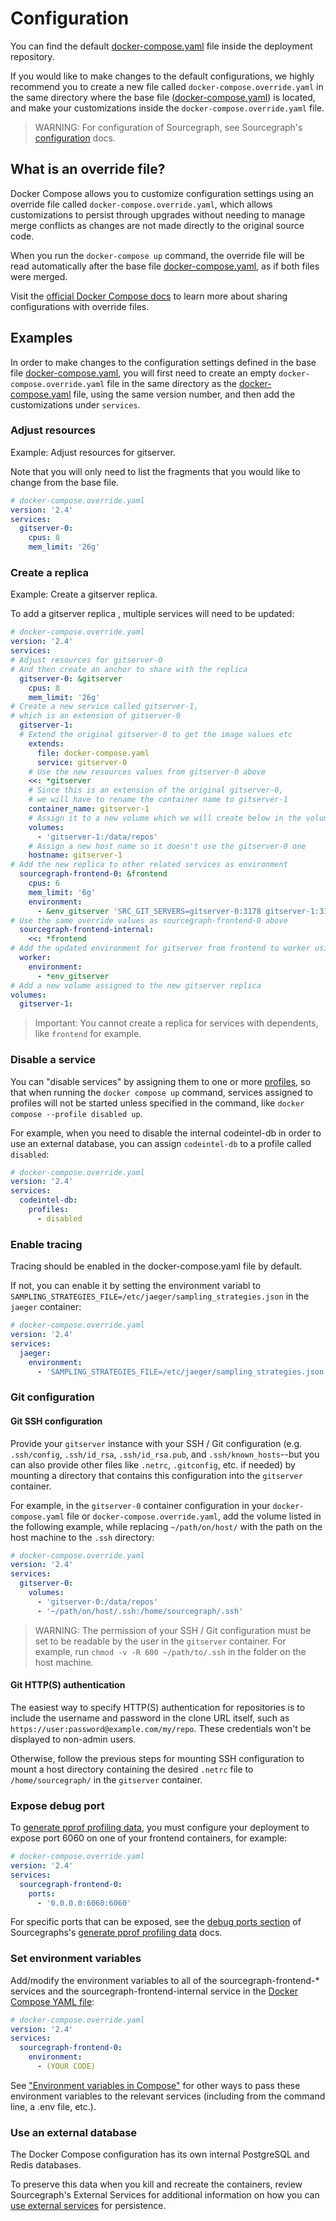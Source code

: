 # Configuration

You can find the default [docker-compose.yaml](https://github.com/sourcegraph/deploy-sourcegraph-docker/blob/master/docker-compose/docker-compose.yaml) file inside the deployment repository.

If you would like to make changes to the default configurations, we highly recommend you to create a new file called `docker-compose.override.yaml` in the same directory where the base file ([docker-compose.yaml](https://github.com/sourcegraph/deploy-sourcegraph-docker/blob/master/docker-compose/docker-compose.yaml)) is located, and make your customizations inside the `docker-compose.override.yaml` file.

>WARNING: For configuration of Sourcegraph, see Sourcegraph's [configuration](../../config/index.md) docs.

## What is an override file?

Docker Compose allows you to customize configuration settings using an override file called `docker-compose.override.yaml`, which allows customizations to persist through upgrades without needing to manage merge conflicts as changes are not made directly to the original source code.

When you run the `docker-compose up` command, the override file will be read automatically after the base file [docker-compose.yaml](https://github.com/sourcegraph/deploy-sourcegraph-docker/blob/master/docker-compose/docker-compose.yaml), as if both files were merged.

Visit the [official Docker Compose docs](https://docs.docker.com/compose/extends/) to learn more about sharing configurations with override files.

## Examples

In order to make changes to the configuration settings defined in the base file [docker-compose.yaml](https://github.com/sourcegraph/deploy-sourcegraph-docker/blob/master/docker-compose/docker-compose.yaml), you will first need to create an empty `docker-compose.override.yaml` file in the same directory as the [docker-compose.yaml](https://github.com/sourcegraph/deploy-sourcegraph-docker/blob/master/docker-compose/docker-compose.yaml) file, using the same version number, and then add the customizations under `services`.

### Adjust resources

Example: Adjust resources for gitserver.

Note that you will only need to list the fragments that you would like to change from the base file.

```yaml
# docker-compose.override.yaml
version: '2.4'
services:
  gitserver-0:
    cpus: 8
    mem_limit: '26g'
```

### Create a replica

Example: Create a gitserver replica.

To add a gitserver replica , multiple services will need to be updated:

```yaml
# docker-compose.override.yaml
version: '2.4'
services:
# Adjust resources for gitserver-0
# And then create an anchor to share with the replica
  gitserver-0: &gitserver
    cpus: 8
    mem_limit: '26g'
# Create a new service called gitserver-1,
# which is an extension of gitserver-0
  gitserver-1:
  # Extend the original gitserver-0 to get the image values etc
    extends:
      file: docker-compose.yaml
      service: gitserver-0
    # Use the new resources values from gitserver-0 above
    <<: *gitserver
    # Since this is an extension of the original gitserver-0,
    # we will have to rename the container name to gitserver-1
    container_name: gitserver-1
    # Assign it to a new volume which we will create below in the volumes section
    volumes:
      - 'gitserver-1:/data/repos'
    # Assign a new host name so it doesn't use the gitserver-0 one
    hostname: gitserver-1
# Add the new replica to other related services as environment
  sourcegraph-frontend-0: &frontend
    cpus: 6
    mem_limit: '6g'
    environment:
      - &env_gitserver 'SRC_GIT_SERVERS=gitserver-0:3178 gitserver-1:3178'
# Use the same override values as sourcegraph-frontend-0 above
  sourcegraph-frontend-internal:
    <<: *frontend
# Add the updated environment for gitserver from frontend to worker using anchor
  worker:
    environment:
      - *env_gitserver
# Add a new volume assigned to the new gitserver replica
volumes:
  gitserver-1:
```

> Important: You cannot create a replica for services with dependents, like `frontend` for example.

### Disable a service

You can "disable services" by assigning them to one or more [profiles](https://docs.docker.com/compose/profiles/), so that when running the `docker compose up` command, services assigned to profiles will not be started unless specified in the command, like `docker compose --profile disabled up`.

For example, when you need to disable the internal codeintel-db in order to use an external database, you can assign `codeintel-db` to a profile called `disabled`: 

```yaml
# docker-compose.override.yaml
version: '2.4'
services:
  codeintel-db:
    profiles:
      - disabled
```

### Enable tracing

Tracing should be enabled in the docker-compose.yaml file by default. 

If not, you can enable it by setting the environment variabl to `SAMPLING_STRATEGIES_FILE=/etc/jaeger/sampling_strategies.json` in the `jaeger` container:

```yaml
# docker-compose.override.yaml
version: '2.4'
services:
  jaeger:
    environment:
      - 'SAMPLING_STRATEGIES_FILE=/etc/jaeger/sampling_strategies.json'
```

### Git configuration

#### Git SSH configuration

Provide your `gitserver` instance with your SSH / Git configuration (e.g. `.ssh/config`, `.ssh/id_rsa`, `.ssh/id_rsa.pub`, and `.ssh/known_hosts`--but you can also provide other files like `.netrc`, `.gitconfig`, etc. if needed) by mounting a directory that contains this configuration into the `gitserver` container.

For example, in the `gitserver-0` container configuration in your `docker-compose.yaml` file or `docker-compose.override.yaml`, add the volume listed in the following example, while replacing `~/path/on/host/` with the path on the host machine to the `.ssh` directory:

```yaml
# docker-compose.override.yaml
version: '2.4'
services:
  gitserver-0:
    volumes:
      - 'gitserver-0:/data/repos'
      - '~/path/on/host/.ssh:/home/sourcegraph/.ssh'
```

> WARNING: The permission of your SSH / Git configuration must be set to be readable by the user in the `gitserver` container. For example, run `chmod -v -R 600 ~/path/to/.ssh` in the folder on the host machine.

#### Git HTTP(S) authentication

The easiest way to specify HTTP(S) authentication for repositories is to include the username and password in the clone URL itself, such as `https://user:password@example.com/my/repo`. These credentials won't be displayed to non-admin users.

Otherwise, follow the previous steps for mounting SSH configuration to mount a host directory containing the desired `.netrc` file to `/home/sourcegraph/` in the `gitserver` container.

### Expose debug port

To [generate pprof profiling data](../../pprof.md), you must configure your deployment to expose port 6060 on one of your frontend containers, for example:

```yaml
# docker-compose.override.yaml
version: '2.4'
services:
  sourcegraph-frontend-0:
    ports:
      - '0.0.0.0:6060:6060'
```

For specific ports that can be exposed, see the [debug ports section](../../pprof.md#debug-ports) of Sourcegraphs's [generate pprof profiling data](../../pprof.md) docs.

### Set environment variables

Add/modify the environment variables to all of the sourcegraph-frontend-* services and the sourcegraph-frontend-internal service in the [Docker Compose YAML file](https://github.com/sourcegraph/deploy-sourcegraph-docker/blob/master/docker-compose/docker-compose.yaml):

```yaml
# docker-compose.override.yaml
version: '2.4'
services:
  sourcegraph-frontend-0:
    environment:
      - (YOUR CODE)
```

See ["Environment variables in Compose"](https://docs.docker.com/compose/environment-variables/) for other ways to pass these environment variables to the relevant services (including from the command line, a .env file, etc.).


### Use an external database

The Docker Compose configuration has its own internal PostgreSQL and Redis databases. 

To preserve this data when you kill and recreate the containers, review Sourcegraph's External Services for additional information on how you can [use external services](../../external_services/index.md) for persistence.
